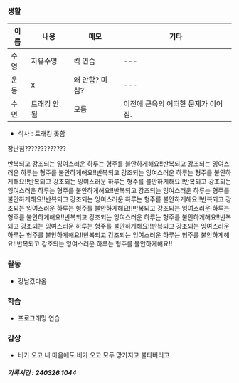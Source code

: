 ### 생활

| 이름 | 내용 | 메모 | 기타 | 
| --- | --- | --- | --- |
| 수영 | 자유수영 | 킥 연습 | --- |
| 운동 | x | 왜 안함? 미침? | --- |
| 수면 | 트래킹 안 됨 | 모름  | 이전에 근육의 어떠한 문제가 이어짐. |

- 식사 : 트래킹 못함

장난침?????????????

반복되고 강조되는 잉여스러운 하루는 형주를 불안하게해요!!반복되고 강조되는 잉여스러운 하루는 형주를 불안하게해요!!반복되고 강조되는 잉여스러운 하루는 형주를 불안하게해요!!반복되고 강조되는 잉여스러운 하루는 형주를 불안하게해요!!반복되고 강조되는 잉여스러운 하루는 형주를 불안하게해요!!반복되고 강조되는 잉여스러운 하루는 형주를 불안하게해요!!반복되고 강조되는 잉여스러운 하루는 형주를 불안하게해요!!반복되고 강조되는 잉여스러운 하루는 형주를 불안하게해요!!반복되고 강조되는 잉여스러운 하루는 형주를 불안하게해요!!반복되고 강조되는 잉여스러운 하루는 형주를 불안하게해요!!반복되고 강조되는 잉여스러운 하루는 형주를 불안하게해요!!반복되고 강조되는 잉여스러운 하루는 형주를 불안하게해요!!반복되고 강조되는 잉여스러운 하루는 형주를 불안하게해요!!반복되고 강조되는 잉여스러운 하루는 형주를 불안하게해요!!

### 활동

- 강남갔다옴

### 학습

- 프로그래밍 연습

### 감상

- 비가 오고 내 마음에도 비가 오고 모두 망가지고 불타버리고

##### 기록시간 : 240326 1044